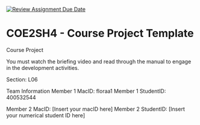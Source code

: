 [![Review Assignment Due Date](https://classroom.github.com/assets/deadline-readme-button-22041afd0340ce965d47ae6ef1cefeee28c7c493a6346c4f15d667ab976d596c.svg)](https://classroom.github.com/a/mLqiHWLE)
# COE2SH4 - Course Project Template
Course Project

You must watch the briefing video and read through the manual to engage in the development activities.


Section: L06

Team Information
Member 1 MacID: floraa1
Member 1 StudentID: 400532544

Member 2 MacID: [Insert your macID here]
Member 2 StudentID: [Insert your numerical student ID here]
